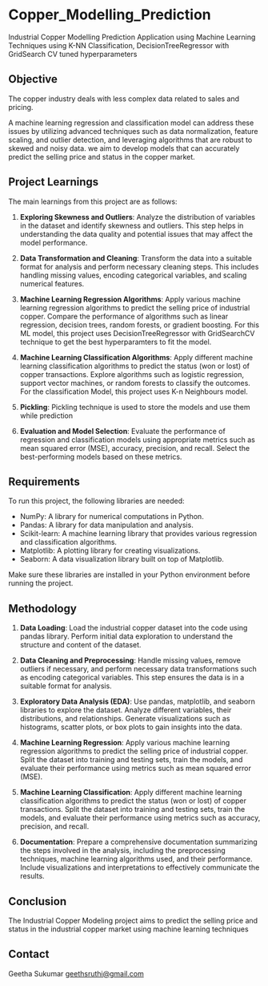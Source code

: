 # Copper_Modelling_Prediction
Industrial Copper Modelling Prediction Application using Machine Learning Techniques using K-NN Classification, DecisionTreeRegressor with GridSearch CV tuned hyperparameters 

## Objective
The copper industry deals with less complex data related to sales and pricing. 

A machine learning regression and classification model can address these issues by utilizing advanced techniques such as data normalization, feature scaling, and outlier detection, and leveraging algorithms that are robust to skewed and noisy data. 
we aim to develop models that can accurately predict the selling price and status in the copper market.

## Project Learnings
The main learnings from this project are as follows:

1. **Exploring Skewness and Outliers**: Analyze the distribution of variables in the dataset and identify skewness and outliers. This step helps in understanding the data quality and potential issues that may affect the model performance.

2. **Data Transformation and Cleaning**: Transform the data into a suitable format for analysis and perform necessary cleaning steps. This includes handling missing values, encoding categorical variables, and scaling numerical features.

3. **Machine Learning Regression Algorithms**: Apply various machine learning regression algorithms to predict the selling price of industrial copper. Compare the performance of algorithms such as linear regression, decision trees, random forests, or gradient boosting.
   For this ML model, this project uses DecisionTreeRegressor with GridSearchCV technique to get the best hyperparamters to fit the model.

5. **Machine Learning Classification Algorithms**: Apply different machine learning classification algorithms to predict the status (won or lost) of copper transactions. Explore algorithms such as logistic regression, support vector machines, or random forests to classify the outcomes.
   For the classification Model, this project uses K-n Neighbours model.
   
6. **Pickling**: Pickling technique is used to store the models and use them while prediction

6. **Evaluation and Model Selection**: Evaluate the performance of regression and classification models using appropriate metrics such as mean squared error (MSE), accuracy, precision, and recall. Select the best-performing models based on these metrics.

## Requirements
To run this project, the following libraries are needed:

- NumPy: A library for numerical computations in Python.
- Pandas: A library for data manipulation and analysis.
- Scikit-learn: A machine learning library that provides various regression and classification algorithms.
- Matplotlib: A plotting library for creating visualizations.
- Seaborn: A data visualization library built on top of Matplotlib.

Make sure these libraries are installed in your Python environment before running the project.

## Methodology

1. **Data Loading**: Load the industrial copper dataset into the code using pandas library. Perform initial data exploration to understand the structure and content of the dataset.

2. **Data Cleaning and Preprocessing**: Handle missing values, remove outliers if necessary, and perform necessary data transformations such as encoding categorical variables. This step ensures the data is in a suitable format for analysis.

3. **Exploratory Data Analysis (EDA)**: Use pandas, matplotlib, and seaborn libraries to explore the dataset. Analyze different variables, their distributions, and relationships. Generate visualizations such as histograms, scatter plots, or box plots to gain insights into the data.

4. **Machine Learning Regression**: Apply various machine learning regression algorithms to predict the selling price of industrial copper. Split the dataset into training and testing sets, train the models, and evaluate their performance using metrics such as mean squared error (MSE).

5. **Machine Learning Classification**: Apply different machine learning classification algorithms to predict the status (won or lost) of copper transactions. Split the dataset into training and testing sets, train the models, and evaluate their performance using metrics such as accuracy, precision, and recall.

6. **Documentation**: Prepare a comprehensive documentation summarizing the steps involved in the analysis, including the preprocessing techniques, machine learning algorithms used, and their performance. Include visualizations and interpretations to effectively communicate the results.

## Conclusion
The Industrial Copper Modeling project aims to predict the selling price and status in the industrial copper market using machine learning techniques


## Contact
Geetha Sukumar
geethsruthi@gmail.com



